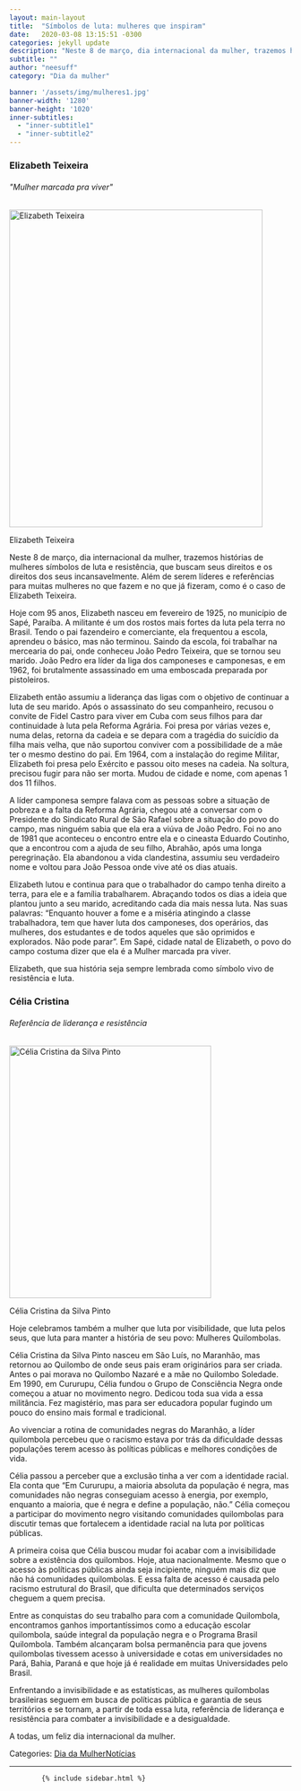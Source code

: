 ```yaml
---
layout: main-layout
title:  "Símbolos de luta: mulheres que inspiram"
date:   2020-03-08 13:15:51 -0300
categories: jekyll update
description: "Neste 8 de março, dia internacional da mulher, trazemos histórias de mulheres símbolos de luta e resistência, que buscam seus direitos e os direitos dos seus incansavelmente."
subtitle: ""
author: "neesuff"
category: "Dia da mulher"

banner: '/assets/img/mulheres1.jpg'
banner-width: '1280'
banner-height: '1020'
inner-subtitles: 
  - "inner-subtitle1"
  - "inner-subtitle2"
---
```

<div class="container">
    <article id="post-414" class="section section-text">
        <div class="row">
            <div class="col-md-8 single-post-container" data-layout="sidebar-right">
                <div class="single-post-wrap entry-content">
                    <div id="pl-414" class="panel-layout">
                        <div id="pg-414-0" class="panel-grid panel-has-style">
                            <div class="panel-row-style panel-row-style-for-414-0">
                                <div id="pgc-414-0-0" class="panel-grid-cell">
                                    <div id="panel-414-0-0-0" class="so-panel widget widget_sow-headline panel-first-child" data-index="0">
                                        <div class="so-widget-sow-headline so-widget-sow-headline-default-c864aea5c7ef">
                                            <div class="sow-headline-container ">
                                                <h3 class="sow-headline">Elizabeth Teixeira</h3>
                                                <div class="decoration">
                                                    <div class="decoration-inside"></div>
                                                </div>
                                                <h6 class="sow-sub-headline">"Mulher marcada pra viver"</h6>
                                            </div>
                                        </div>
                                    </div>
                                    <div id="panel-414-0-0-1" class="so-panel widget widget_sow-editor" data-index="1">
                                        <div class="so-widget-sow-editor so-widget-sow-editor-base">
                                            <div class="siteorigin-widget-tinymce textwidget">
                                                <div id="attachment_416" style="width: 462px" class="wp-caption alignleft"><img aria-describedby="caption-attachment-416" src="http://pef.neesuff.com/wp-content/uploads/2020/03/BLOG03-Elizabeth.jpg" alt="Elizabeth Teixeira" class="wp-image-416" srcset="http://pef.neesuff.com/wp-content/uploads/2020/03/BLOG03-Elizabeth.jpg 569w, http://pef.neesuff.com/wp-content/uploads/2020/03/BLOG03-Elizabeth-240x300.jpg 240w"
                                                        sizes="(max-width: 452px) 100vw, 452px" width="452" height="566">
                                                    <p id="caption-attachment-416" class="wp-caption-text">Elizabeth Teixeira</p>
                                                </div>
                                                <p>Neste 8 de março, dia internacional da mulher, trazemos histórias de mulheres símbolos de luta e resistência, que buscam seus direitos e os direitos dos seus incansavelmente. Além de serem líderes e referências
                                                    para muitas mulheres no que fazem e no que já fizeram, como é o caso de Elizabeth Teixeira.</p>
                                                <p>Hoje com 95 anos, Elizabeth nasceu em fevereiro de 1925, no município de Sapé, Paraíba. A militante é um dos rostos mais fortes da luta pela terra no Brasil. Tendo o pai fazendeiro e comerciante, ela frequentou
                                                    a escola, aprendeu o básico, mas não terminou. Saindo da escola, foi trabalhar na mercearia do pai, onde conheceu João Pedro Teixeira, que se tornou seu marido. João Pedro era líder da liga dos camponeses
                                                    e camponesas, e em 1962, foi brutalmente assassinado em uma emboscada preparada por pistoleiros.</p>
                                                <p>Elizabeth então assumiu a liderança das ligas com o objetivo de continuar a luta de seu marido. Após o assassinato do seu companheiro, recusou o convite de Fidel Castro para viver em Cuba com seus filhos
                                                    para dar continuidade à luta pela Reforma Agrária. Foi presa por várias vezes e, numa delas, retorna da cadeia e se depara com a tragédia do suicídio da filha mais velha, que não suportou conviver com
                                                    a possibilidade de a mãe ter o mesmo destino do pai. Em 1964, com a instalação do regime Militar, Elizabeth foi presa pelo Exército e passou oito meses na cadeia. Na soltura, precisou fugir para não
                                                    ser morta. Mudou de cidade e nome, com apenas 1 dos 11 filhos.</p>
                                                <p>A líder camponesa sempre falava com as pessoas sobre a situação de pobreza e a falta da Reforma Agrária, chegou até a conversar com o Presidente do Sindicato Rural de São Rafael sobre a situação do povo
                                                    do campo, mas ninguém sabia que ela era a viúva de João Pedro. Foi no ano de 1981 que aconteceu o encontro entre ela e o cineasta Eduardo Coutinho, que a encontrou com a ajuda de seu filho, Abrahão,
                                                    após uma longa peregrinação. Ela abandonou a vida clandestina, assumiu seu verdadeiro nome e voltou para João Pessoa onde vive até os dias atuais.</p>
                                                <p>Elizabeth lutou e continua para que o trabalhador do campo tenha direito a terra, para ele e a família trabalharem. Abraçando todos os dias a ideia que plantou junto a seu marido, acreditando cada dia mais
                                                    nessa luta. Nas suas palavras: “Enquanto houver a fome e a miséria atingindo a classe trabalhadora, tem que haver luta dos camponeses, dos operários, das mulheres, dos estudantes e de todos aqueles que
                                                    são oprimidos e explorados. Não pode parar”. Em Sapé, cidade natal de Elizabeth, o povo do campo costuma dizer que ela é a Mulher marcada pra viver.</p>
                                                <p>Elizabeth, que sua história seja sempre lembrada como símbolo vivo de resistência e luta.</p>
                                            </div>
                                        </div>
                                    </div>
                                    <div id="panel-414-0-0-2" class="so-panel widget widget_sow-headline" data-index="2">
                                        <div class="so-widget-sow-headline so-widget-sow-headline-default-c864aea5c7ef">
                                            <div class="sow-headline-container ">
                                                <h3 class="sow-headline">Célia Cristina</h3>
                                                <div class="decoration">
                                                    <div class="decoration-inside"></div>
                                                </div>
                                                <h6 class="sow-sub-headline">Referência de liderança e resistência </h6>
                                            </div>
                                        </div>
                                    </div>
                                    <div id="panel-414-0-0-3" class="so-panel widget widget_sow-editor panel-last-child" data-index="3">
                                        <div class="so-widget-sow-editor so-widget-sow-editor-base">
                                            <div class="siteorigin-widget-tinymce textwidget">
                                                <div id="attachment_417" style="width: 370px" class="wp-caption alignright"><img aria-describedby="caption-attachment-417" src="http://pef.neesuff.com/wp-content/uploads/2020/03/BLOG04-Celia.jpg" alt="Célia Cristina da Silva Pinto" class="wp-image-417 size-full" srcset="http://pef.neesuff.com/wp-content/uploads/2020/03/BLOG04-Celia.jpg 360w, http://pef.neesuff.com/wp-content/uploads/2020/03/BLOG04-Celia-240x300.jpg 240w"
                                                        sizes="(max-width: 360px) 100vw, 360px" width="360" height="450">
                                                    <p id="caption-attachment-417" class="wp-caption-text">Célia Cristina da Silva Pinto</p>
                                                </div>
                                                <p>Hoje celebramos também a mulher que luta por visibilidade, que luta pelos seus, que luta para manter a história de seu povo: Mulheres Quilombolas.</p>
                                                <p>Célia Cristina da Silva Pinto nasceu em São Luís, no Maranhão, mas retornou ao Quilombo de onde seus pais eram originários para ser criada. Antes o pai morava no Quilombo Nazaré e a mãe no Quilombo Soledade.
                                                    Em 1990, em Cururupu, Célia fundou o Grupo de Consciência Negra onde começou a atuar no movimento negro. Dedicou toda sua vida a essa militância. Fez magistério, mas para ser educadora popular fugindo
                                                    um pouco do ensino mais formal e tradicional.</p>
                                                <p>Ao vivenciar a rotina de comunidades negras do Maranhão, a líder quilombola percebeu que o racismo estava por trás da dificuldade dessas populações terem acesso às políticas públicas e melhores condições
                                                    de vida.</p>
                                                <p>Célia passou a perceber que a exclusão tinha a ver com a identidade racial. Ela conta que “Em Cururupu, a maioria absoluta da população é negra, mas comunidades não negras conseguiam acesso à energia, por
                                                    exemplo, enquanto a maioria, que é negra e define a população, não.” Célia começou a participar do movimento negro visitando comunidades quilombolas para discutir temas que fortalecem a identidade racial
                                                    na luta por políticas públicas.</p>
                                                <p>A primeira coisa que Célia buscou mudar foi acabar com a invisibilidade sobre a existência dos quilombos. Hoje, atua nacionalmente. Mesmo que o acesso às políticas públicas ainda seja incipiente, ninguém
                                                    mais diz que não há comunidades quilombolas. E essa falta de acesso é causada pelo racismo estrutural do Brasil, que dificulta que determinados serviços cheguem a quem precisa.</p>
                                                <p>Entre as conquistas do seu trabalho para com a comunidade Quilombola, encontramos ganhos importantíssimos como a educação escolar quilombola, saúde integral da população negra e o Programa Brasil Quilombola.
                                                    Também alcançaram bolsa permanência para que jovens quilombolas tivessem acesso à universidade e cotas em universidades no Pará, Bahia, Paraná e que hoje já é realidade em muitas Universidades pelo Brasil.</p>
                                                <p>Enfrentando a invisibilidade e as estatísticas, as mulheres quilombolas brasileiras seguem em busca de políticas pública e garantia de seus territórios e se tornam, a partir de toda essa luta, referência
                                                    de liderança e resistência para combater a invisibilidade e a desigualdade.</p>
                                                <p>A todas, um feliz dia internacional da mulher.</p>
                                            </div>
                                        </div>
                                    </div>
                                </div>
                            </div>
                        </div>
                    </div>
                </div>
<div class="section section-blog-info">
    <div class="row">
                        <div class="col-md-6">
                            <div class="entry-categories">Categories: <span class="label label-primary"><a href="http://pef.neesuff.com/category/dia-da-mulher/">Dia da Mulher</a></span><span class="label label-primary"><a href="http://pef.neesuff.com/category/noticias/">Notícias</a></span>                                </div>
                        </div>

<div class="col-md-6">
                            <div class="entry-social">
                                <a target="_blank" rel="tooltip" data-original-title="Share on Facebook" class="btn btn-just-icon btn-round btn-facebook" href="https://www.facebook.com/sharer.php?u=http://pef.neesuff.com/2020/03/08/simbolos-de-luta-mulheres-que-inspiram/">
                                    <i class="fa fa-facebook"></i>
                                </a>

<a target="_blank" rel="tooltip" data-original-title="Share on Twitter" class="btn btn-just-icon btn-round btn-twitter" href="http://twitter.com/share?url=http://pef.neesuff.com/2020/03/08/simbolos-de-luta-mulheres-que-inspiram/&amp;text=S%C3%ADmbolos%20de%20luta%3A%20mulheres%20que%20inspiram">
                                    <i class="fa fa-twitter"></i>
                                </a>

<a rel="tooltip" data-original-title=" Share on Email" class="btn btn-just-icon btn-round" href="mailto:?subject=Símbolos%20de%20luta:%20mulheres%20que%20inspiram&amp;body=http://pef.neesuff.com/2020/03/08/simbolos-de-luta-mulheres-que-inspiram/">
                                    <i class="fa fa-envelope"></i>
                                </a>
                            </div>
                        </div>
                    </div>
                    <hr>
                </div>
            </div>
            
            {% include sidebar.html %}
            
</div>
    </article>

</div>